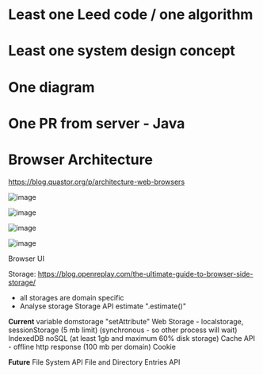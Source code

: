 
# Least one Leed code / one algorithm  
# Least one system design concept
# One diagram
# One PR from server - Java

# Browser Architecture 

https://blog.quastor.org/p/architecture-web-browsers

![image](https://github.com/madhavansu/learnings/assets/14195079/c2669d8c-6292-458d-ae1e-72e3013e20ef)

![image](https://github.com/madhavansu/learnings/assets/14195079/afb91757-8b0a-4196-bd1c-60eb5b58b8e6)

![image](https://github.com/madhavansu/learnings/assets/14195079/07abf667-4da8-458c-ae30-e1aa70e1c2cc)

![image](https://github.com/madhavansu/learnings/assets/14195079/8f61fac3-43c2-4c9d-9221-8331e8f2cabc)


Browser UI 

Storage:
https://blog.openreplay.com/the-ultimate-guide-to-browser-side-storage/
- all storages are domain specific
- Analyse storage Storage API estimate ".estimate()"

**Current** 
variable 
domstorage "setAttribute" 
Web Storage - localstorage, sessionStorage (5 mb limit) (synchronous - so other process will wait) 
IndexedDB noSQL (at least 1gb and maximum 60% disk storage) 
Cache API - offline http response (100 mb per domain) 
Cookie 

**Future**
File System API 
File and Directory Entries API

